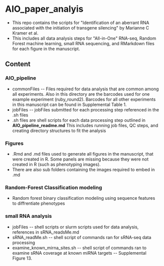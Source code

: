 # AIO_paper_analyis

* This repo contains the scripts for "Identification of an aberrant RNA associated with the initiation of transgene silencing" by Marianne C Kramer et al. 
* This includes all data analysis steps for "All-in-One" RNA-seq, Random Forest machine learning, small RNA sequencing, and RMarkdown files for each figure in the manuscript. 

## Content

### AIO_pipeline
* commonFiles -- Files required for data analysis that are common among all experiments. Also in this directory are the barcodes used for one example experiment (ruby_round2). Barcodes for all other experiments in this manuscript can be found in Supplemental Table 1.
* jobFiles -- jobFiles submitted for each processing step referenced in the .sh files
* .sh files are shell scripts for each data processing step outlined in **AIO_pipeline_readme.md** This includes running job files, QC steps, and creating directory structures to fit the analysis

### Figures
* .Rmd and .md files used to generate all figures in the manuscript, that were created in R. Some panels are missing because they were not created in R (such as phenotyping images).
* There are also sub folders containing the images required to embed in .md
   
### Random-Forest Classification modeling

* Random forest binary classification modeling using sequence features to diffrentiate phenotypes 
  
### small RNA analysis
* jobFiles -- shell scripts or slurm scripts used for data analysis, references in sRNA_readsMe.md
* sRNA_readMe.sh -- shell script of commands ran for sRNA-seq data processing
* examine_known_mirna_sites.sh -- shell script of commands ran to examine sRNA coverage at known miRNA targets -- Supplemental Figure 13.
